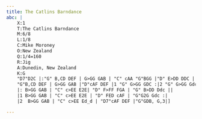 ```yaml
---
title: The Catlins Barndance
abc: |
    X:1
    T:The Catlins Barndance
    M:6/8
    L:1/8
    C:Mike Moroney
    O:New Zealand
    Q:1/4=160
    R:Jig
    A:Dunedin, New Zealand
    K:G
    "D7"D2C |:"G" B,CD DEF | G>GG GAB | "C" cAA "G"BGG |"D" E>DD DDC |
    "G"B,CD DEF | G>GG GAB |"D"cAF DEF |1 "G" G>GG GDC :|2 "G" G>GG Gdc |
    |: B>GG GAB | "C" c>EE E2E| "D" F>FF FGA | "G" B>DD Ddc ||
    |1 B>GG GAB | "C" c>EE E2E | "D" FED cAF | "G"G2G Gdc :|
    |2  B>GG GAB | "C" c>EE Ed_d | "D7"cAF DEF |"G"GDB, G,3|]

---
```

